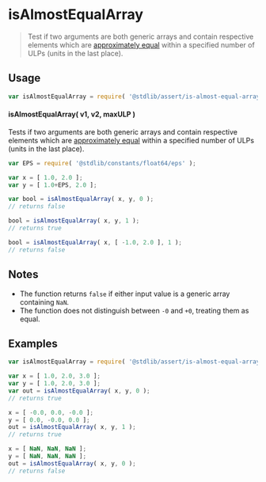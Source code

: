 <!--

@license Apache-2.0

Copyright (c) 2025 The Stdlib Authors.

Licensed under the Apache License, Version 2.0 (the "License");
you may not use this file except in compliance with the License.
You may obtain a copy of the License at

   http://www.apache.org/licenses/LICENSE-2.0

Unless required by applicable law or agreed to in writing, software
distributed under the License is distributed on an "AS IS" BASIS,
WITHOUT WARRANTIES OR CONDITIONS OF ANY KIND, either express or implied.
See the License for the specific language governing permissions and
limitations under the License.

-->

# isAlmostEqualArray

> Test if two arguments are both generic arrays and contain respective elements which are [approximately equal][@stdlib/assert/is-almost-equal] within a specified number of ULPs (units in the last place).

<section class="usage">

## Usage

```javascript
var isAlmostEqualArray = require( '@stdlib/assert/is-almost-equal-array' );
```

#### isAlmostEqualArray( v1, v2, maxULP )

Tests if two arguments are both generic arrays and contain respective elements which are [approximately equal][@stdlib/assert/is-almost-equal] within a specified number of ULPs (units in the last place).

```javascript
var EPS = require( '@stdlib/constants/float64/eps' );

var x = [ 1.0, 2.0 ];
var y = [ 1.0+EPS, 2.0 ];

var bool = isAlmostEqualArray( x, y, 0 );
// returns false

bool = isAlmostEqualArray( x, y, 1 );
// returns true

bool = isAlmostEqualArray( x, [ -1.0, 2.0 ], 1 );
// returns false
```

</section>

<!-- /.usage -->

<section class="notes">

## Notes

-   The function returns `false` if either input value is a generic array containing `NaN`.
-   The function does not distinguish between `-0` and `+0`, treating them as equal.

</section>

<!-- /.notes -->

<section class="examples">

## Examples

<!-- eslint no-undef: "error" -->

```javascript
var isAlmostEqualArray = require( '@stdlib/assert/is-almost-equal-array' );

var x = [ 1.0, 2.0, 3.0 ];
var y = [ 1.0, 2.0, 3.0 ];
var out = isAlmostEqualArray( x, y, 0 );
// returns true

x = [ -0.0, 0.0, -0.0 ];
y = [ 0.0, -0.0, 0.0 ];
out = isAlmostEqualArray( x, y, 1 );
// returns true

x = [ NaN, NaN, NaN ];
y = [ NaN, NaN, NaN ];
out = isAlmostEqualArray( x, y, 0 );
// returns false
```

</section>

<!-- /.examples -->

<!-- Section for related `stdlib` packages. Do not manually edit this section, as it is automatically populated. -->

<section class="related">

</section>

<!-- /.related -->

<!-- Section for all links. Make sure to keep an empty line after the `section` element and another before the `/section` close. -->

<section class="links">

[@stdlib/assert/is-almost-equal]: https://github.com/stdlib-js/assert/tree/main/is-almost-equal

</section>

<!-- /.links -->
